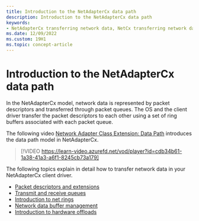 ```yaml
---
title: Introduction to the NetAdapterCx data path
description: Introduction to the NetAdapterCx data path
keywords:
- NetAdapterCx transferring network data, NetCx transferring network data
ms.date: 12/09/2022
ms.custom: 19H1
ms.topic: concept-article
---
```


# Introduction to the NetAdapterCx data path

In the NetAdapterCx model, network data is represented by packet descriptors and transferred through packet queues. The OS and the client driver transfer the packet descriptors to each other using a set of ring buffers associated with each packet queue.

The following video [Network Adapter Class Extension: Data Path](https://learn-video.azurefd.net/vod/player?id=cdb34b61-1a38-41a3-a6f1-8245cb73a179) introduces the data path model in NetAdapterCx.
> [!VIDEO https://learn-video.azurefd.net/vod/player?id=cdb34b61-1a38-41a3-a6f1-8245cb73a179]

The following topics explain in detail how to transfer network data in your NetAdapterCx client driver.

- [Packet descriptors and extensions](packet-descriptors-and-extensions.md)
- [Transmit and receive queues](transmit-and-receive-queues.md)
- [Introduction to net rings](introduction-to-net-rings.md)
- [Network data buffer management](network-data-buffer-management.md)
- [Introduction to hardware offloads](introduction-to-hardware-offloads.md)
